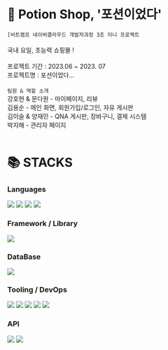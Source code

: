 # 🦄 Potion Shop, '포션이었다'
`[비트캠프 네이버클라우드 개발자과정 3조 미니 프로젝트`<br/>
<br/>
국내 요일, 초능력 쇼핑몰 !<br/>
<br/>
프로젝트 기간 : 2023.06 ~ 2023. 07 <br/>
프로젝트명 : 포션이었다... <br/>
<br/>
`팀원 & 역할 소개`
<br/>
강호현 & 문다원 - 마이페이지, 리뷰<br/>
김용순 - 메인 화면, 회원가입/로그인, 자유 게시판<br/>
김이슬 & 양재민 - QNA 게시판, 장바구니, 결제 시스템<br/>
박지해 - 관리자 페이지<br/>
<br/>
<h1>📚 STACKS</h1>
<div>
    <h3>Languages</h3>
    <img src="https://img.shields.io/badge/javascript-F7DF1E?style=for-the-badge&logo=javascript&logoColor=black"> 
    <img src="https://img.shields.io/badge/java-007396?style=for-the-badge&logo=java&logoColor=white">
    <img src="https://img.shields.io/badge/HTML5%20-%20skyblue">
    <img src="https://img.shields.io/badge/CSS%20-%20navy"> 
</div>
<div>
    <h3>Framework / Library</h3>
    <img src="https://img.shields.io/badge/springboot-6DB33F?style=for-the-badge&logo=springboot&logoColor=white">
</div>
<div>
    <h3>DataBase</h3>
    <img src="https://shields.io/badge/MySQL-lightgrey?logo=mysql&style=plastic&logoColor=white&labelColor=blue">
</div>
<div>
    <h3>Tooling / DevOps</h3>
    <img src="https://img.shields.io/badge/github-181717?style=for-the-badge&logo=github&logoColor=white">
    <img src="https://img.shields.io/badge/Eclipes%20-%20purple">
    <img src="https://img.shields.io/badge/Mysql%20Workbench%20-%20gray">
    <img src="https://img.shields.io/badge/VS%20code-aqua">
    <img src="https://img.shields.io/badge/intelliJ-black">
</div>
<div>
    <h3>API</h3>
    <img src="https://img.shields.io/badge/kakao%20login-yellow">
    <img src="https://img.shields.io/badge/CLOVA%20-%20green">
</div>
